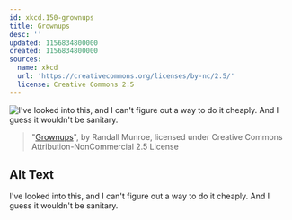 ```yaml
---
id: xkcd.150-grownups
title: Grownups
desc: ''
updated: 1156834800000
created: 1156834800000
sources:
  name: xkcd
  url: 'https://creativecommons.org/licenses/by-nc/2.5/'
  license: Creative Commons 2.5
---
```

![I've looked into this, and I can't figure out a way to do it cheaply.  And I guess it wouldn't be sanitary.](https://imgs.xkcd.com/comics/grownups.png)
> "[Grownups](https://xkcd.com/150/)", by Randall Munroe, licensed under Creative Commons Attribution-NonCommercial 2.5 License

## Alt Text
I've looked into this, and I can't figure out a way to do it cheaply.  And I guess it wouldn't be sanitary.
